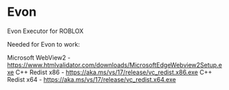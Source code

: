# Evon
Evon Executor for ROBLOX

Needed for Evon to work:

Microsoft WebView2 - https://www.htmlvalidator.com/downloads/MicrosoftEdgeWebview2Setup.exe
C++ Redist x86 - https://aka.ms/vs/17/release/vc_redist.x86.exe
C++ Redist x64 - https://aka.ms/vs/17/release/vc_redist.x64.exe
